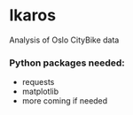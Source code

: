 # Ikaros
Analysis of Oslo CityBike data

### Python packages needed:
- requests 
- matplotlib
- more coming if needed
